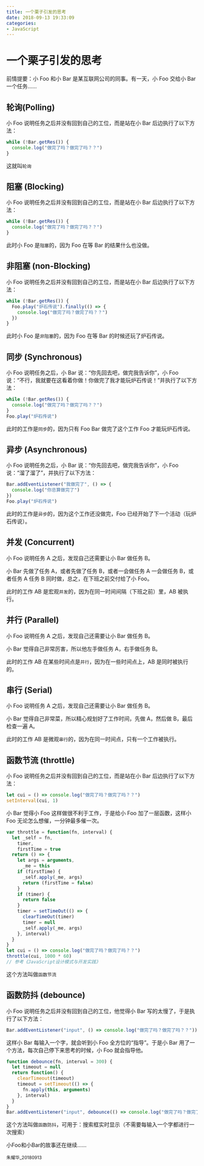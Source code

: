 ```yaml
---
title: 一个栗子引发的思考
date: 2018-09-13 19:33:09
categories:
- JavaScript
---
```


# 一个栗子引发的思考

前情提要：小 Foo 和小 Bar 是某互联网公司的同事。有一天，小 Foo 交给小 Bar 一个任务……

<!--more-->

## 轮询(Polling)

小 Foo 说明任务之后并没有回到自己的工位，而是站在小 Bar 后边执行了以下方法：

```javascript
while (!Bar.getRes()) {
  console.log("做完了吗？做完了吗？？")
}
```

这就叫`轮询`

## 阻塞 (Blocking)

小 Foo 说明任务之后并没有回到自己的工位，而是站在小 Bar 后边执行了以下方法：

```javascript
while (!Bar.getRes()) {
  console.log("做完了吗？做完了吗？？")
}
```

此时小 Foo 是`阻塞`的，因为 Foo 在等 Bar 的结果什么也没做。

## 非阻塞 (non-Blocking)

小 Foo 说明任务之后并没有回到自己的工位，而是站在小 Bar 后边执行了以下方法：

```javascript
while (!Bar.getRes()) {
  Foo.play("炉石传说").finally(() => {
    console.log("做完了吗？做完了吗？？")
  })
}
```

此时小 Foo 是`非阻塞`的，因为 Foo 在等 Bar 的时候还玩了炉石传说。

## 同步 (Synchronous)

小 Foo 说明任务之后，小 Bar 说：“你先回去吧，做完我告诉你”，小 Foo 说：“不行，我就要在这看着你做！你做完了我才能玩炉石传说！”并执行了以下方法：

```javascript
while (!Bar.getRes()) {
  console.log("做完了吗？做完了吗？？")
}
Foo.play("炉石传说")
```

此时的工作是`同步`的，因为只有 Foo Bar 做完了这个工作 Foo 才能玩炉石传说。

## 异步 (Asynchronous)

小 Foo 说明任务之后，小 Bar 说：“你先回去吧，做完我告诉你”，小 Foo 说：“溜了溜了”，并执行了以下方法：

```javascript
Bar.addEventListener("我做完了", () => {
  console.log("你总算做完了")
})
Foo.play("炉石传说")
```

此时的工作是`异步`的，因为这个工作还没做完，Foo 已经开始了下一个活动（玩炉石传说）。

## 并发 (Concurrent)

小 Foo 说明任务 A 之后，发现自己还需要让小 Bar 做任务 B。

小 Bar 先做了任务 A，或者先做了任务 B，或者一会做任务 A 一会做任务 B，或者任务 A 任务 B 同时做，总之，在下班之前交付给了小 Foo。

此时的工作 AB 是宏观`并发`的，因为在同一时间间隔（下班之前）里，AB 被执行。

## 并行 (Parallel)

小 Foo 说明任务 A 之后，发现自己还需要让小 Bar 做任务 B。

小 Bar 觉得自己非常厉害，所以他左手做任务 A，右手做任务 B。

此时的工作 AB 在某些时间点是`并行`，因为在一些时间点上，AB 是同时被执行的。

## 串行 (Serial)

小 Foo 说明任务 A 之后，发现自己还需要让小 Bar 做任务 B。

小 Bar 觉得自己非常菜，所以精心规划好了工作时间，先做 A，然后做 B，最后检查一遍 A。

此时的工作 AB 是微观`串行`的，因为在同一时间点，只有一个工作被执行。

## 函数节流 (throttle)

小 Foo 说明任务之后并没有回到自己的工位，而是站在小 Bar 后边执行了以下方法：

```javascript
let cui = () => console.log("做完了吗？做完了吗？？")
setInterval(cui, 1)
```

小 Bar 觉得小 Foo 这样做很不利于工作，于是给小 Foo 加了一层函数，这样小 Foo 无论怎么想催，一分钟最多催一次。

```javascript
var throttle = function(fn, interval) {
  let _self = fn,
    timer,
    firstTime = true
  return () => {
    let args = arguments,
      _me = this
    if (firstTime) {
      _self.apply(_me, args)
      return (firstTime = false)
    }
    if (timer) {
      return false
    }
    timer = setTimeOut(() => {
      clearTimeOut(timer)
      timer = null
      _self.apply(_me, args)
    }, interval)
  }
}
let cui = () => console.log("做完了吗？做完了吗？？")
throttle(cui, 1000 * 60)
// 参考《JavaScript设计模式与开发实践》
```

这个方法叫做`函数节流`

## 函数防抖 (debounce)

小 Foo 说明任务之后并没有回到自己的工位，他觉得小 Bar 写的太慢了，于是执行了以下方法：

```javascript
Bar.addEventListener("input", () => console.log("做完了吗？做完了吗？？"))
```

这样小 Bar 每输入一个字，就会听到小 Foo 全方位的“指导”。于是小 Bar 用了一个方法，每次自己停下来思考的时候，小 Foo 就会指导他。

```javascript
function debounce(fn, interval = 300) {
  let timeout = null
  return function() {
    clearTimeout(timeout)
    timeout = setTimeout(() => {
      fn.apply(this, arguments)
    }, interval)
  }
}
Bar.addEventListener("input", debounce(() => console.log("做完了吗？做完了吗？？"), 1000))
```

这个方法叫做`函数防抖`，可用于：搜索框实时显示（不需要每输入一个字都进行一次搜索）

小Foo和小Bar的故事还在继续……

<small>朱耀华_20180913</small>

